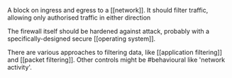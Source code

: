 A block on ingress and egress to a [[network]]. It should filter traffic, allowing only authorised traffic in either direction

The firewall itself should be hardened against attack, probably with a specifically-designed secure [[operating system]].

There are various approaches to filtering data, like [[application filtering]] and [[packet filtering]]. Other controls might be #behavioural like 'network activity'.